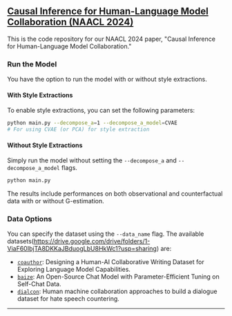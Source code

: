 ## [Causal Inference for Human-Language Model Collaboration (NAACL 2024)](https://pdhillon.com/papers/dtr_text.pdf)

This is the code repository for our NAACL 2024 paper, "Causal Inference for Human-Language Model Collaboration." 

### Run the Model

You have the option to run the model with or without style extractions. 

#### With Style Extractions
To enable style extractions, you can set the following parameters:

```bash
python main.py --decompose_a=1 --decompose_a_model=CVAE  
# For using CVAE (or PCA) for style extraction
```

#### Without Style Extractions
Simply run the model without setting the `--decompose_a` and `--decompose_a_model` flags.

```bash
python main.py
```
The results include performances on both observational and counterfactual data with or without G-estimation.

### Data Options
You can specify the dataset using the `--data_name` flag. The available datasets(https://drive.google.com/drive/folders/1-ViaF60IbjTA8DKKaJBduogLbU8HkWc1?usp=sharing) are:

- [`coauthor`](https://arxiv.org/pdf/2201.06796.pdf): Designing a Human-AI Collaborative Writing Dataset for Exploring Language Model Capabilities.
- [`baize`](https://arxiv.org/pdf/2304.01196.pdf): An Open-Source Chat Model with Parameter-Efficient Tuning on Self-Chat Data.
- [`dialcon`](https://aclanthology.org/2022.emnlp-main.549.pdf): Human machine collaboration approaches to build a dialogue dataset for hate speech countering.
---